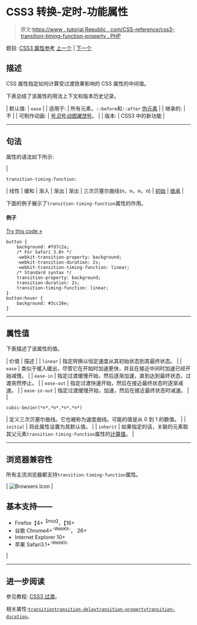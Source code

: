 # CSS3 转换-定时-功能属性

> 原文:[https://www . tutorial Republic . com/CSS-reference/css3-transition-timing-function-property . PHP](https://www.tutorialrepublic.com/css-reference/css3-transition-timing-function-property.php)

题目: [CSS3 属性参考](css3-properties.php) [上一个](css3-transition-property-property.php) | [下一个](css-unicode-bidi-property.php)

## 描述

CSS 属性指定如何计算受过渡效果影响的 CSS 属性的中间值。

下表总结了该属性的用法上下文和版本历史记录。

| 默认值: | `ease` |
| 适用于: | 所有元素，`::before`和`::after` [伪元素](../css-tutorial/css-pseudo-elements.php#pseudo-elements) |
| 继承的: | 不 |
| 可制作动画: | [号*见*号*动图属性*号](css-animatable-properties.php)。 |
| 版本: | CSS3 中的新功能 |

* * *

## 句法

属性的语法如下所示:

| 

```
transition-timing-function: 
```

 | 线性 &#124; 缓和 &#124; 渐入 &#124; 渐出 &#124; 渐出 &#124; 三次贝塞尔曲线(n，n，n，n) &#124; [初始](../definitions.php#initial) &#124; [继承](../definitions.php#inherit) |

下面的例子展示了`transition-timing-function`属性的作用。

#### 例子

[Try this code »](../codelab.php?topic=css3&file=transition-timing-function-property "Try this code using online Editor")

```
button {
    background: #fd7c2a;
    /* For Safari 3.0+ */
    -webkit-transition-property: background;
    -webkit-transition-duration: 2s;
    -webkit-transition-timing-function: linear;
    /* Standard syntax */
    transition-property: background;
    transition-duration: 2s;
    transition-timing-function: linear;
}
button:hover {
    background: #3cc16e;
}
```

* * *

## 属性值

下表描述了该属性的值。

| 价值 | 描述 |
| `linear` | 指定转换以恒定速度从其初始状态到其最终状态。 |
| `ease` | 类似于缓入缓出，尽管它在开始时加速更快，并且在接近中间时加速已经开始减慢。 |
| `ease-in` | 指定过渡缓慢开始，然后逐渐加速，直到达到最终状态，过渡突然停止。 |
| `ease-out` | 指定过渡快速开始，然后在接近最终状态时逐渐减速。 |
| `ease-in-out` | 指定过渡缓慢开始，加速，然后在接近最终状态时减速。 |
| 

```
cubic-bezier(*n*,*n*,*n*,*n*)
```

 | 定义三次贝塞尔曲线。它也被称为速度曲线。可能的值是从 0 到 1 的数值。 |
| `initial` | 将此属性设置为其默认值。 |
| `inherit` | 如果指定的话，关联的元素取其父元素`transition-timing-function`属性的[计算值](../definitions.php#computed-value)。 |

* * *

## 浏览器兼容性

所有主流浏览器都支持`transition-timing-function`属性。

| ![Browsers Icon](../Images/e9331123c77668c1832e541c2fca1002.png) | 

## 基本支持——

*   Firefox【4+<sup class="badge">【moz】</sup>，【16+
*   谷歌 Chrome4+<sup class="badge">-WebKit-</sup>， 26+
*   Internet Explorer 10+
*   苹果 Safari3.1+<sup class="badge">-WebKit-</sup>

 |

* * *

## 进一步阅读

参见教程: [CSS3 过渡](../css-tutorial/css3-transitions.php)。

相关属性:[`transition`](css3-transition-property.php)[`transition-delay`](css3-transition-delay-property.php)[`transition-property`](css3-transition-property-property.php)[`transition-duration`](css3-transition-duration-property.php)。
